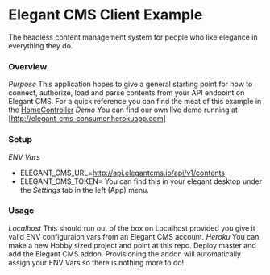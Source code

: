 # Elegant CMS Client Example
The headless content management system for people who like elegance in everything they do.

### Overview ###
*Purpose*
This application hopes to give a general starting point for how to connect, authorize, load and parse contents from your API endpoint on Elegant CMS.
For a quick reference you can find the meat of this example in the [HomeController](./app/controllers/home_controller.rb)
*Demo*
You can find our own live demo running at [http://elegant-cms-consumer.herokuapp.com]

### Setup ###
*ENV Vars*
- ELEGANT_CMS_URL=http://api.elegantcms.io/api/v1/contents
- ELEGANT_CMS_TOKEN=<Some JWT token unique to your api key> You can find this in your elegant desktop under the _Settings_ tab in the left (App) menu.

### Usage ###
*Localhost*
This should run out of the box on Localhost provided you give it valid ENV configuraion vars from an Elegant CMS account.
*Heroku*
You can make a new Hobby sized project and point at this repo. Deploy master and add the Elegant CMS addon. Provisioning the addon will automatically assign your ENV Vars so there is nothing more to do!

